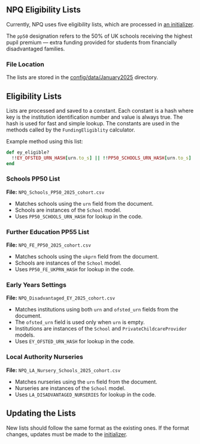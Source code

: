 ## NPQ Eligibility Lists

Currently, NPQ uses five eligibility lists, which are processed in [an initializer](.././config/initializers/pp50_institutions.rb).

The `pp50` designation refers to the 50% of UK schools receiving the highest pupil premium — extra funding provided for students from financially disadvantaged families.

### File Location

The lists are stored in the [config/data/January2025](.././config/data/January2025) directory.

## Eligibility Lists

Lists are processed and saved to a constant. Each constant is a hash where key is the institution identification number and value is always true. The hash is used for fast and simple lookup.
The constants are used in the methods called by the `FundingEligiblity` calculator.

Example method using this list:

```ruby
def ey_eligible?
  !!EY_OFSTED_URN_HASH[urn.to_s] || !!PP50_SCHOOLS_URN_HASH[urn.to_s]
end

```

### Schools PP50 List
**File:** `NPQ_Schools_PP50_2025_cohort.csv`
- Matches schools using the `urn` field from the document.
- Schools are instances of the `School` model.
- Uses `PP50_SCHOOLS_URN_HASH` for lookup in the code.

### Further Education PP55 List
**File:** `NPQ_FE_PP50_2025_cohort.csv`
- Matches schools using the `ukprn` field from the document.
- Schools are instances of the `School` model.
- Uses `PP50_FE_UKPRN_HASH` for lookup in the code.

### Early Years Settings
**File:** `NPQ_Disadvantaged_EY_2025_cohort.csv`
- Matches institutions using both `urn` and `ofsted_urn` fields from the document.
- The `ofsted_urn` field is used only when `urn` is empty.
- Institutions are instances of the `School` and `PrivateChildcareProvider` models.
- Uses `EY_OFSTED_URN_HASH` for lookup in the code.

### Local Authority Nurseries
**File:** `NPQ_LA_Nursery_Schools_2025_cohort.csv`
- Matches nurseries using the `urn` field from the document.
- Nurseries are instances of the `School` model.
- Uses `LA_DISADVANTAGED_NURSERIES` for lookup in the code.

## Updating the Lists

New lists should follow the same format as the existing ones.
If the format changes, updates must be made to the [initializer](.././config/initializers/pp50_institutions.rb).
